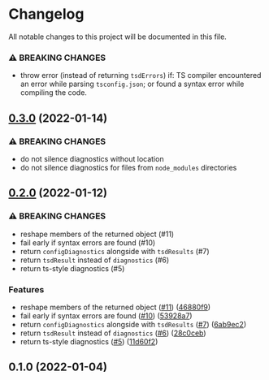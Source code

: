 # Changelog

All notable changes to this project will be documented in this file.

### ⚠ BREAKING CHANGES

- throw error (instead of returning `tsdErrors`) if: TS compiler encountered an error while parsing `tsconfig.json`; or found a syntax error while compiling the code.

## [0.3.0](https://github.com/mrazauskas/tsd-lite/compare/v0.2.0...v0.3.0) (2022-01-14)

### ⚠ BREAKING CHANGES

- do not silence diagnostics without location
- do not silence diagnostics for files from `node_modules` directories

## [0.2.0](https://github.com/mrazauskas/tsd-lite/compare/v0.1.0...v0.2.0) (2022-01-12)

### ⚠ BREAKING CHANGES

- reshape members of the returned object (#11)
- fail early if syntax errors are found (#10)
- return `configDiagnostics` alongside with `tsdResults` (#7)
- return `tsdResult` instead of `diagnostics` (#6)
- return ts-style diagnostics (#5)

### Features

- reshape members of the returned object ([#11](https://github.com/mrazauskas/tsd-lite/issues/11)) ([46880f9](https://github.com/mrazauskas/tsd-lite/commit/46880f9bbf2c451b735284332fd32cd0cfe666e3))
- fail early if syntax errors are found ([#10](https://github.com/mrazauskas/tsd-lite/issues/10)) ([53928a7](https://github.com/mrazauskas/tsd-lite/commit/53928a77caa776258864761b1c6cc43b601cf5ae))
- return `configDiagnostics` alongside with `tsdResults` ([#7](https://github.com/mrazauskas/tsd-lite/issues/7)) ([6ab9ec2](https://github.com/mrazauskas/tsd-lite/commit/6ab9ec232e3636450168eb5b9a88c0224b5e3d94))
- return `tsdResult` instead of `diagnostics` ([#6](https://github.com/mrazauskas/tsd-lite/issues/6)) ([28c0ceb](https://github.com/mrazauskas/tsd-lite/commit/28c0ceb85c5b5399e0f24e2c58e494d932081abd))
- return ts-style diagnostics ([#5](https://github.com/mrazauskas/tsd-lite/issues/5)) ([11d60f2](https://github.com/mrazauskas/tsd-lite/commit/11d60f23e829e1cea542eb4660965c22396fbf60))

## 0.1.0 (2022-01-04)
